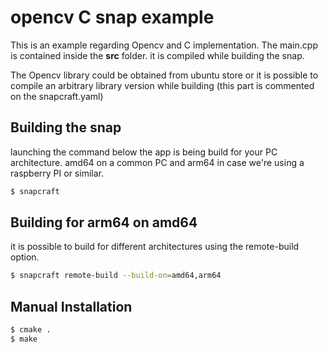 # opencv C snap example

This is an example regarding Opencv and C implementation. 
The main.cpp is contained inside the **src** folder. it is 
compiled while building the snap.

The Opencv library could be obtained from ubuntu store or it is possible to compile 
an arbitrary library version while building (this part is commented on the snapcraft.yaml)


## Building the snap
launching the command below the app is being build for your PC architecture.
amd64 on a common PC and arm64 in case we're using a raspberry PI or similar.
```bash
$ snapcraft
```

## Building for arm64 on amd64
it is possible to build for different architectures using the remote-build option.
```bash
$ snapcraft remote-build --build-on=amd64,arm64

```


## Manual Installation
```bash
$ cmake .
$ make
```
